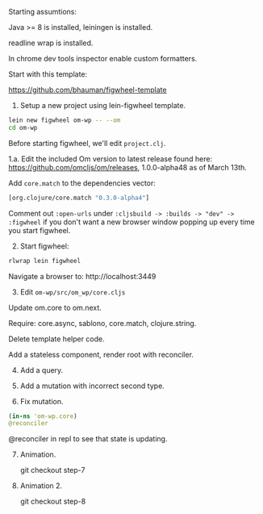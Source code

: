 Starting assumtions:

Java >= 8 is installed, leiningen is installed.

readline wrap is installed.

In chrome dev tools inspector enable custom formatters.

Start with this template:

https://github.com/bhauman/figwheel-template

1. Setup a new project using lein-figwheel template.

```bash
lein new figwheel om-wp -- --om
cd om-wp
```

Before starting figwheel, we'll edit `project.clj`.

1.a. Edit the included Om version to latest release found here:
https://github.com/omcljs/om/releases,
1.0.0-alpha48 as of March 13th.

Add `core.match` to the dependencies vector:

```clojure
[org.clojure/core.match "0.3.0-alpha4"]
```

Comment out
`:open-urls` under `:cljsbuild -> :builds -> "dev" -> :figwheel`
if you don't want a new browser window popping up every time you start
figwheel.

2. Start figwheel:

```bash
rlwrap lein figwheel
```

Navigate a browser to: http://localhost:3449

3. Edit `om-wp/src/om_wp/core.cljs`

Update om.core to om.next.

Require: core.async, sablono, core.match, clojure.string.

Delete template helper code.

Add a stateless component, render root with reconciler.

4. Add a query.

5. Add a mutation with incorrect second type.

6. Fix mutation.

```clojure
(in-ns 'om-wp.core)
@reconciler
```
@reconciler in repl to see that state is updating.

7. Animation.

    git checkout step-7

8. Animation 2.

    git checkout step-8
